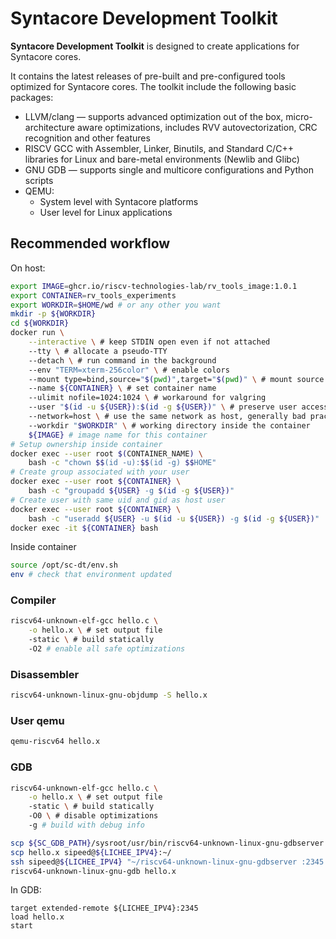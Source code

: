 # Syntacore Development Toolkit

**Syntacore Development Toolkit** is designed to create applications for
Syntacore cores.

It contains the latest releases of pre-built and pre-configured tools optimized
for Syntacore cores. The toolkit include the following basic packages:

- LLVM/clang — supports advanced optimization out of the box, micro-architecture
  aware optimizations, includes RVV autovectorization, CRC recognition and other
  features
- RISCV GCC with Assembler, Linker, Binutils, and Standard C/C++ libraries for
  Linux and bare-metal environments (Newlib and Glibc)
- GNU GDB — supports single and multicore configurations and Python scripts
- QEMU:
   - System level with Syntacore platforms
   - User level for Linux applications
   
## Recommended workflow

On host:

```sh
export IMAGE=ghcr.io/riscv-technologies-lab/rv_tools_image:1.0.1
export CONTAINER=rv_tools_experiments
export WORKDIR=$HOME/wd # or any other you want
mkdir -p ${WORKDIR}
cd ${WORKDIR}
docker run \
    --interactive \ # keep STDIN open even if not attached
    --tty \ # allocate a pseudo-TTY
    --detach \ # run command in the background
    --env "TERM=xterm-256color" \ # enable colors
    --mount type=bind,source="$(pwd)",target="$(pwd)" \ # mount source dir to target dir
    --name ${CONTAINER} \ # set container name
    --ulimit nofile=1024:1024 \ # workaround for valgring
    --user "$(id -u ${USER}):$(id -g ${USER})" \ # preserve user accesses and ownership
    --network=host \ # use the same network as host, generally bad practice
    --workdir "$WORKDIR" \ # working directory inside the container
    ${IMAGE} # image name for this container
# Setup ownership inside container
docker exec --user root $(CONTAINER_NAME) \
    bash -c "chown $$(id -u):$$(id -g) $$HOME"
# Create group associated with your user
docker exec --user root ${CONTAINER} \
    bash -c "groupadd ${USER} -g $(id -g ${USER})"
# Create user with same uid and gid as host user
docker exec --user root ${CONTAINER} \
    bash -c "useradd ${USER} -u $(id -u ${USER}) -g $(id -g ${USER})"
docker exec -it ${CONTAINER} bash
```

Inside container

```sh
source /opt/sc-dt/env.sh
env # check that environment updated
```

### Compiler

```sh
riscv64-unknown-elf-gcc hello.c \
    -o hello.x \ # set output file
    -static \ # build statically
    -O2 # enable all safe optimizations
```

### Disassembler

```sh
riscv64-unknown-linux-gnu-objdump -S hello.x
```

### User qemu

```sh
qemu-riscv64 hello.x
```

### GDB

```sh
riscv64-unknown-elf-gcc hello.c \
    -o hello.x \ # set output file
    -static \ # build statically
    -O0 \ # disable optimizations
    -g # build with debug info

scp ${SC_GDB_PATH}/sysroot/usr/bin/riscv64-unknown-linux-gnu-gdbserver sipeed@${LICHEE_IPV4}:~/
scp hello.x sipeed@${LICHEE_IPV4}:~/
ssh sipeed@${LICHEE_IPV4} "~/riscv64-unknown-linux-gnu-gdbserver :2345 hello.x"
riscv64-unknown-linux-gnu-gdb hello.x
```

In GDB:

```
target extended-remote ${LICHEE_IPV4}:2345
load hello.x
start
```
